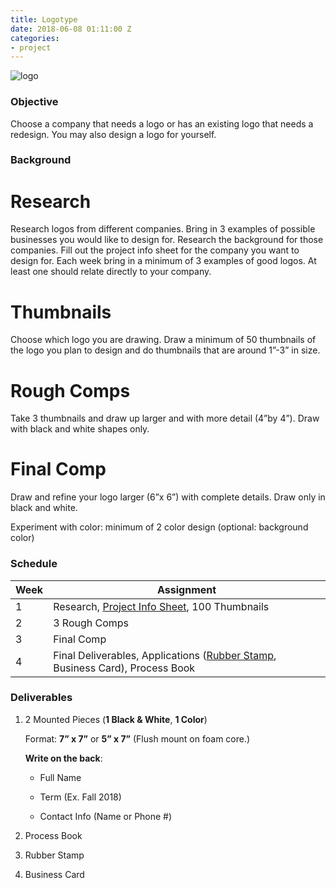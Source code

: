 ```yaml
---
title: Logotype
date: 2018-06-08 01:11:00 Z
categories:
- project
---
```


![logo](https://i.imgur.com/BkpLLW6.png)

### Objective

Choose a company that needs a logo or has an existing logo that needs a redesign. You may also design a logo for yourself.

### Background

# Research
Research logos from different companies. Bring in 3 examples of possible businesses you would like to design for. Research the background for those companies. Fill out the project info sheet for the company you want to design for. Each week bring in a minimum of 3 examples of good logos. At least one should relate directly to your company.

# Thumbnails
Choose which logo you are drawing. Draw a minimum of 50 thumbnails
of the logo you plan to design and do thumbnails that are around 1”-3” in size.

# Rough Comps
Take 3 thumbnails and draw up larger and with more detail (4”by 4”). Draw with black and white shapes only.

# Final Comp
Draw and refine your logo larger (6”x 6”) with complete details. Draw only in black and white.

Experiment with color: minimum of 2 color design (optional: background color)

### Schedule

Week | Assignment
--- | ---
1 | Research, [Project Info Sheet](../pdf/projectinfo.pdf), 100 Thumbnails
2 | 3 Rough Comps
3 | Final Comp
4 | Final Deliverables, Applications ([Rubber Stamp](https://www.rubberstampchamp.com/category/wood-hand-stamps/), Business Card), Process Book

### Deliverables

1. 2 Mounted Pieces (**1 Black & White**, **1 Color**)

   Format: **7” x 7”** or **5” x 7”** (Flush mount on foam core.)

   **Write on the back**:

   * Full Name

   * Term (Ex. Fall 2018)

   * Contact Info (Name or Phone #)

2. Process Book

3. Rubber Stamp

4. Business Card